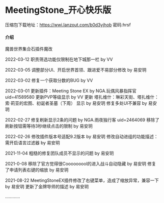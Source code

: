 # MeetingStone_开心快乐版
压缩包下载地址：https://wwi.lanzout.com/b0d3yjhob 密码:hrsf

#### 介绍
魔兽世界集合石插件魔改

2022-03-12
职责筛选功能仅限制在地下城那一栏 by VV

2022-03-05
调整部分UI、开启世界首领、跟进爱不易部分修改 by 易安玥

2022-03-02
修复一个获取分数的BUG by VV

2022-03-01
更新插件：Meeting Stone EX by NGA.玩偶风暴指挥官 uid=41589580
更新PVP等级显示 by VV
更新 塔扎维什：琳彩天街、塔扎维什：索·莉亚的宏图、初诞者圣墓（下周） 显示 by 易安玥
修复多处UI不兼容 by 易安玥

2022-02-27 
修复刷新显示2条的问题 by NGA.雨夜独行客 uid=2464069
移除了刷新按钮需等待3秒继续点击的限制 by 易安玥

2022-02-26
修改插件版本号适配9.2版本  by 易安玥
修改自动进组的功能描述：需开启语言过滤器  by 易安玥

2021-11-04
粗糙的修复团队成员不显示的问题  by 易安玥

2021-0-08
移除了官方觉得很Cooooooool的进入战斗自动隐藏  by 易安玥
修复了申请列表右键的缩放  by 易安玥

2021-08-22
MeetingStoneEX插件修改了右键菜单，造成了缩放异常，兼容一下  by 易安玥
更新了金牌导师的描述  by 易安玥

…………